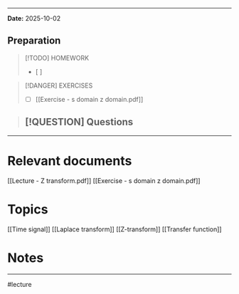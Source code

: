 
---
**Date:** 2025-10-02

## Preparation

>[!TODO] HOMEWORK
>- [ ] 

> [!DANGER] EXERCISES
> - [ ]  [[Exercise - s domain z domain.pdf]]

> [!QUESTION] Questions
> - 

---
# Relevant documents
[[Lecture - Z transform.pdf]]
[[Exercise - s domain z domain.pdf]] 
# Topics
[[Time signal]]
[[Laplace transform]]
[[Z-transform]]
[[Transfer function]]

# Notes


---
#lecture 